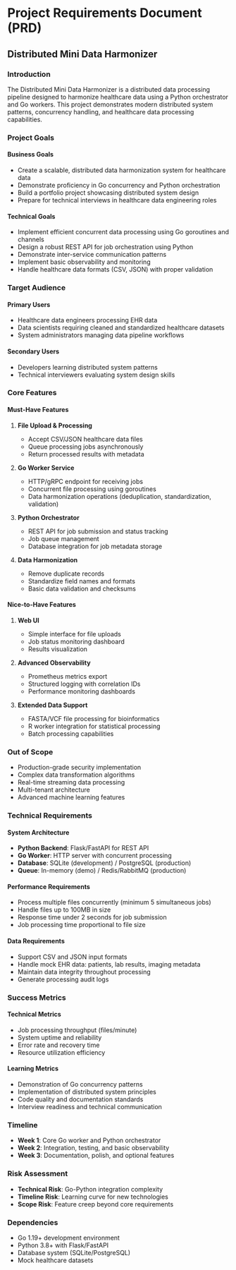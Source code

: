 # Project Requirements Document (PRD)
## Distributed Mini Data Harmonizer

### Introduction
The Distributed Mini Data Harmonizer is a distributed data processing pipeline designed to harmonize healthcare data using a Python orchestrator and Go workers. This project demonstrates modern distributed system patterns, concurrency handling, and healthcare data processing capabilities.

### Project Goals

#### Business Goals
- Create a scalable, distributed data harmonization system for healthcare data
- Demonstrate proficiency in Go concurrency and Python orchestration
- Build a portfolio project showcasing distributed system design
- Prepare for technical interviews in healthcare data engineering roles

#### Technical Goals
- Implement efficient concurrent data processing using Go goroutines and channels
- Design a robust REST API for job orchestration using Python
- Demonstrate inter-service communication patterns
- Implement basic observability and monitoring
- Handle healthcare data formats (CSV, JSON) with proper validation

### Target Audience

#### Primary Users
- Healthcare data engineers processing EHR data
- Data scientists requiring cleaned and standardized healthcare datasets
- System administrators managing data pipeline workflows

#### Secondary Users
- Developers learning distributed system patterns
- Technical interviewers evaluating system design skills

### Core Features

#### Must-Have Features
1. **File Upload & Processing**
   - Accept CSV/JSON healthcare data files
   - Queue processing jobs asynchronously
   - Return processed results with metadata

2. **Go Worker Service**
   - HTTP/gRPC endpoint for receiving jobs
   - Concurrent file processing using goroutines
   - Data harmonization operations (deduplication, standardization, validation)

3. **Python Orchestrator**
   - REST API for job submission and status tracking
   - Job queue management
   - Database integration for job metadata storage

4. **Data Harmonization**
   - Remove duplicate records
   - Standardize field names and formats
   - Basic data validation and checksums

#### Nice-to-Have Features
1. **Web UI**
   - Simple interface for file uploads
   - Job status monitoring dashboard
   - Results visualization

2. **Advanced Observability**
   - Prometheus metrics export
   - Structured logging with correlation IDs
   - Performance monitoring dashboards

3. **Extended Data Support**
   - FASTA/VCF file processing for bioinformatics
   - R worker integration for statistical processing
   - Batch processing capabilities

### Out of Scope
- Production-grade security implementation
- Complex data transformation algorithms
- Real-time streaming data processing
- Multi-tenant architecture
- Advanced machine learning features

### Technical Requirements

#### System Architecture
- **Python Backend**: Flask/FastAPI for REST API
- **Go Worker**: HTTP server with concurrent processing
- **Database**: SQLite (development) / PostgreSQL (production)
- **Queue**: In-memory (demo) / Redis/RabbitMQ (production)

#### Performance Requirements
- Process multiple files concurrently (minimum 5 simultaneous jobs)
- Handle files up to 100MB in size
- Response time under 2 seconds for job submission
- Job processing time proportional to file size

#### Data Requirements
- Support CSV and JSON input formats
- Handle mock EHR data: patients, lab results, imaging metadata
- Maintain data integrity throughout processing
- Generate processing audit logs

### Success Metrics

#### Technical Metrics
- Job processing throughput (files/minute)
- System uptime and reliability
- Error rate and recovery time
- Resource utilization efficiency

#### Learning Metrics
- Demonstration of Go concurrency patterns
- Implementation of distributed system principles
- Code quality and documentation standards
- Interview readiness and technical communication

### Timeline
- **Week 1**: Core Go worker and Python orchestrator
- **Week 2**: Integration, testing, and basic observability
- **Week 3**: Documentation, polish, and optional features

### Risk Assessment
- **Technical Risk**: Go-Python integration complexity
- **Timeline Risk**: Learning curve for new technologies
- **Scope Risk**: Feature creep beyond core requirements

### Dependencies
- Go 1.19+ development environment
- Python 3.8+ with Flask/FastAPI
- Database system (SQLite/PostgreSQL)
- Mock healthcare datasets
